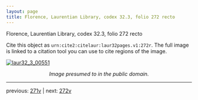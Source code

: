 ```yaml
---
layout: page
title: Florence, Laurentian Library, codex 32.3, folio 272 recto
---
```


Florence, Laurentian Library, codex 32.3, folio 272 recto

Cite this object as `urn:cite2:citelaur:laur32pages.v1:272r`.  The full image is linked to a citation tool you can use to cite regions of the image.

[![laur32_3_00551](http://www.homermultitext.org/iipsrv?IIIF=/project/homer/pyramidal/deepzoom/citelaur/laur32imgs/v1/laur32_3_00551.tif/full/800,/0/default.jpg)](http://www.homermultitext.org/ict2/?urn=urn:cite2:citelaur:laur32imgs.v1:laur32_3_00551) 

<p style="text-align: center; font-style: italic;">Image presumed to in the public domain.</p>

---

previous: [271v](../271v/) | next: [272v](../272v/)